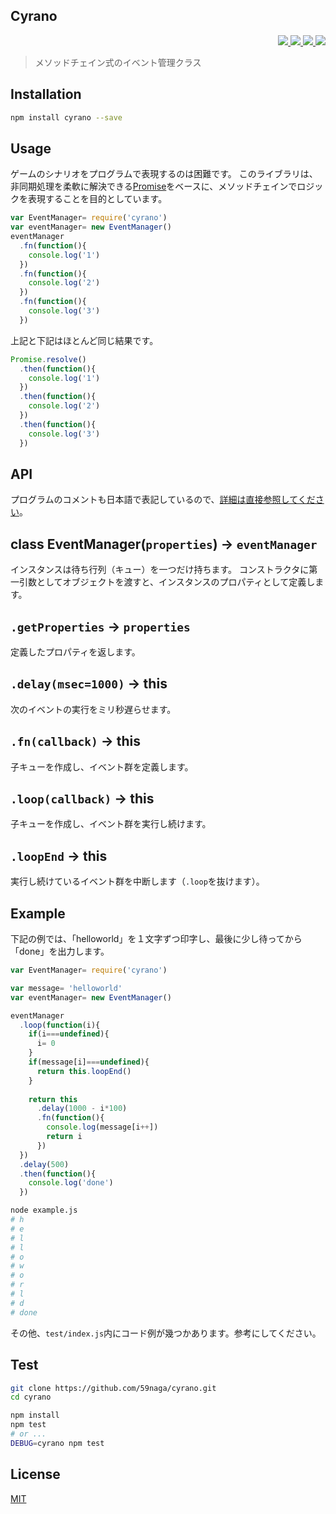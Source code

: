 Cyrano
---

<p align="right">
  <a href="https://npmjs.org/package/cyrano">
    <img src="https://img.shields.io/npm/v/cyrano.svg?style=flat-square">
  </a>
  <a href="https://travis-ci.org/59naga/cyrano">
    <img src="http://img.shields.io/travis/59naga/cyrano.svg?style=flat-square">
  </a>
  <a href="https://codeclimate.com/github/59naga/cyrano/coverage">
    <img src="https://img.shields.io/codeclimate/github/59naga/cyrano.svg?style=flat-square">
  </a>
  <a href="https://codeclimate.com/github/59naga/cyrano">
    <img src="https://img.shields.io/codeclimate/coverage/github/59naga/cyrano.svg?style=flat-square">
  </a>
</p>

> メソッドチェイン式のイベント管理クラス

Installation
---

```bash
npm install cyrano --save
```

Usage
---

ゲームのシナリオをプログラムで表現するのは困難です。
このライブラリは、非同期処理を柔軟に解決できる[Promise](http://azu.github.io/promises-book/#chapter1-what-is-promise)をベースに、メソッドチェインでロジックを表現することを目的としています。

```js
var EventManager= require('cyrano')
var eventManager= new EventManager()
eventManager
  .fn(function(){
    console.log('1')
  })
  .fn(function(){
    console.log('2')
  })
  .fn(function(){
    console.log('3')
  })
```

上記と下記はほとんど同じ結果です。

```js
Promise.resolve()
  .then(function(){
    console.log('1')
  })
  .then(function(){
    console.log('2')
  })
  .then(function(){
    console.log('3')
  })
```

API
---

プログラムのコメントも日本語で表記しているので、[詳細は直接参照してください](./src/index.js)。

## class EventManager(`properties`) -> `eventManager`

インスタンスは待ち行列（キュー）を一つだけ持ちます。
コンストラクタに第一引数としてオブジェクトを渡すと、インスタンスのプロパティとして定義します。

## `.getProperties` -> `properties`

定義したプロパティを返します。

## `.delay(msec=1000)` -> this

次のイベントの実行をミリ秒遅らせます。

## `.fn(callback)` -> this

子キューを作成し、イベント群を定義します。

## `.loop(callback)` -> this

子キューを作成し、イベント群を実行し続けます。

## `.loopEnd` -> this

実行し続けているイベント群を中断します（`.loop`を抜けます）。

Example
---

下記の例では、「helloworld」を１文字ずつ印字し、最後に少し待ってから「done」を出力します。

```js
var EventManager= require('cyrano')

var message= 'helloworld'
var eventManager= new EventManager()

eventManager
  .loop(function(i){
    if(i===undefined){
      i= 0
    }
    if(message[i]===undefined){
      return this.loopEnd()
    }
    
    return this
      .delay(1000 - i*100)
      .fn(function(){
        console.log(message[i++])
        return i
      })
  })
  .delay(500)
  .then(function(){
    console.log('done')
  })
```

```bash
node example.js
# h
# e
# l
# l
# o
# w
# o
# r
# l
# d
# done
```

その他、`test/index.js`内にコード例が幾つかあります。参考にしてください。

Test
---
```bash
git clone https://github.com/59naga/cyrano.git
cd cyrano

npm install
npm test
# or ...
DEBUG=cyrano npm test
```

License
---
[MIT](http://59naga.mit-license.org/)